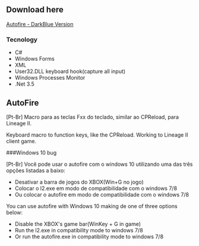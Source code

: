 ## Download here

[Autofire - DarkBlue Version](https://github.com/println/autofirel2/releases)

### Tecnology
- C#
- Windows Forms
- XML
- User32.DLL keyboard hook(capture all input)
- Windows Processes Monitor
- .Net 3.5

## AutoFire

[Pt-Br] Macro para as teclas Fxx do teclado, similar ao CPReload, para Lineage II. 

Keyboard macro to function keys, like the CPReload. Working to Lineage II client game.

###Windows 10 bug

[Pt-Br] Você pode usar o autofire com o windows 10 utilizando uma das três opções listadas a baixo:

  - Desativar a barra de jogos do XBOX(Win+G no jogo)
  - Colocar o l2.exe em modo de compatibilidade com o windows 7/8
  - Ou colocar o autofire em modo de compatibilidade com o windows 7/8

You can use autofire with Windows 10 making de one of three options below:

  - Disable the XBOX's game bar(WinKey + G in game)
  - Run the l2.exe in compatibility mode to windows 7/8
  - Or run the autofire.exe in compatibility mode to windows 7/8
 
  



